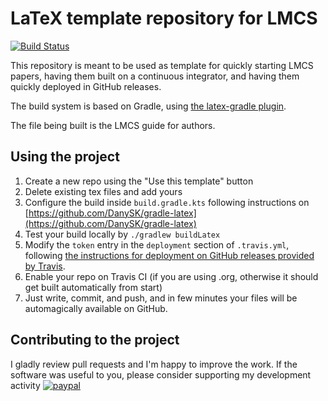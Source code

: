 # LaTeX template repository for LMCS  

[![Build Status](https://travis-ci.com/DanySK/Template-LaTeX-LMCS.svg?branch=master)](https://travis-ci.com/DanySK/Template-LaTeX-LMCS)

This repository is meant to be used as template for quickly starting LMCS papers,
having them built on a continuous integrator, and having them quickly deployed in GitHub releases.

The build system is based on Gradle, using [the latex-gradle plugin](https://github.com/DanySK/gradle-latex).

The file being built is the LMCS guide for authors.

## Using the project

1. Create a new repo using the "Use this template" button
2. Delete existing tex files and add yours
3. Configure the build inside `build.gradle.kts` following instructions on [https://github.com/DanySK/gradle-latex](https://github.com/DanySK/gradle-latex)
4. Test your build locally by `./gradlew buildLatex`
6. Modify the `token` entry in the `deployment` section of `.travis.yml`, following [the instructions for deployment on GitHub releases provided by Travis](https://docs.travis-ci.com/user/deployment/releases/).
7. Enable your repo on Travis CI (if you are using .org, otherwise it should get built automatically from start)
8. Just write, commit, and push, and in few minutes your files will be automagically available on GitHub.

## Contributing to the project

I gladly review pull requests and I'm happy to improve the work.
If the software was useful to you, please consider supporting my development activity
[![paypal](https://www.paypalobjects.com/en_US/i/btn/btn_donate_SM.gif)](https://www.paypal.com/cgi-bin/webscr?cmd=_donations&business=5P4DSZE5DV4H2&currency_code=EUR)
